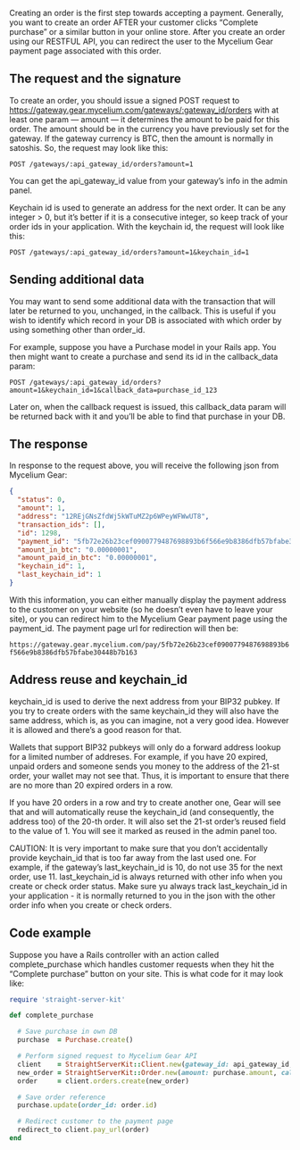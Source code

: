 Creating an order is the first step towards accepting a payment. Generally, you want to create an order AFTER your customer clicks “Complete purchase” or a similar button in your online store. After you create an order using our RESTFUL API, you can redirect the user to the Mycelium Gear payment page associated with this order.
## The request and the signature

To create an order, you should issue a signed POST request to https://gateway.gear.mycelium.com/gateways/:gateway_id/orders with at least one param — amount — it determines the amount to be paid for this order. The amount should be in the currency you have previously set for the gateway. If the gateway currency is BTC, then the amount is normally in satoshis. So, the request may look like this:

```
POST /gateways/:api_gateway_id/orders?amount=1
```
You can get the api_gateway_id value from your gateway’s info in the admin panel.

Keychain id is used to generate an address for the next order. It can be any integer > 0, but it’s better if it is a consecutive integer, so keep track of your order ids in your application. With the keychain id, the request will look like this:

```
POST /gateways/:api_gateway_id/orders?amount=1&keychain_id=1
```
## Sending additional data

You may want to send some additional data with the transaction that will later be returned to you, unchanged, in the callback. This is useful if you wish to identify which record in your DB is associated with which order by using something other than order_id.

For example, suppose you have a Purchase model in your Rails app. You then might want to create a purchase and send its id in the callback_data param:

```
POST /gateways/:api_gateway_id/orders?amount=1&keychain_id=1&callback_data=purchase_id_123
```
Later on, when the callback request is issued, this callback_data param will be returned back with it and you’ll be able to find that purchase in your DB.
## The response

In response to the request above, you will receive the following json from Mycelium Gear:

```json
{
  "status": 0,
  "amount": 1,
  "address": "12REjGNsZfdWj5kWTuMZ2p6WPeyWFWwUT8",
  "transaction_ids": [],
  "id": 1298,
  "payment_id": "5fb72e26b23cef0900779487698893b6f566e9b8386dfb57bfabe30448b7b163",
  "amount_in_btc": "0.00000001",
  "amount_paid_in_btc": "0.00000001",
  "keychain_id": 1,
  "last_keychain_id": 1
}
```
With this information, you can either manually display the payment address to the customer on your website (so he doesn’t even have to leave your site), or you can redirect him to the Mycelium Gear payment page using the payment_id. The payment page url for redirection will then be:

`https://gateway.gear.mycelium.com/pay/5fb72e26b23cef0900779487698893b6f566e9b8386dfb57bfabe30448b7b163`

## Address reuse and keychain_id

keychain_id is used to derive the next address from your BIP32 pubkey. If you try to create orders with the same keychain_id they will also have the same address, which is, as you can imagine, not a very good idea. However it is allowed and there’s a good reason for that.

Wallets that support BIP32 pubkeys will only do a forward address lookup for a limited number of addreses. For example, if you have 20 expired, unpaid orders and someone sends you money to the address of the 21-st order, your wallet may not see that. Thus, it is important to ensure that there are no more than 20 expired orders in a row.

If you have 20 orders in a row and try to create another one, Gear will see that and will automatically reuse the keychain_id (and consequently, the address too) of the 20-th order. It will also set the 21-st order’s reused field to the value of 1. You will see it marked as reused in the admin panel too.

CAUTION: It is very important to make sure that you don’t accidentally provide keychain_id that is too far away from the last used one. For example, if the gateway’s last_keychain_id is 10, do not use 35 for the next order, use 11. last_keychain_id is always returned with other info when you create or check order status. Make sure yu always track last_keychain_id in your application - it is normally returned to you in the json with the other order info when you create or check orders.

## Code example

Suppose you have a Rails controller with an action called complete_purchase which handles customer requests when they hit the “Complete purchase” button on your site. This is what code for it may look like:

```ruby
require 'straight-server-kit'

def complete_purchase

  # Save purchase in own DB
  purchase  = Purchase.create()

  # Perform signed request to Mycelium Gear API
  client    = StraightServerKit::Client.new(gateway_id: api_gateway_id, secret: gateway_secret)
  new_order = StraightServerKit::Order.new(amount: purchase.amount, callback_data: purchase.id)
  order     = client.orders.create(new_order)

  # Save order reference
  purchase.update(order_id: order.id)

  # Redirect customer to the payment page
  redirect_to client.pay_url(order)
end
```
